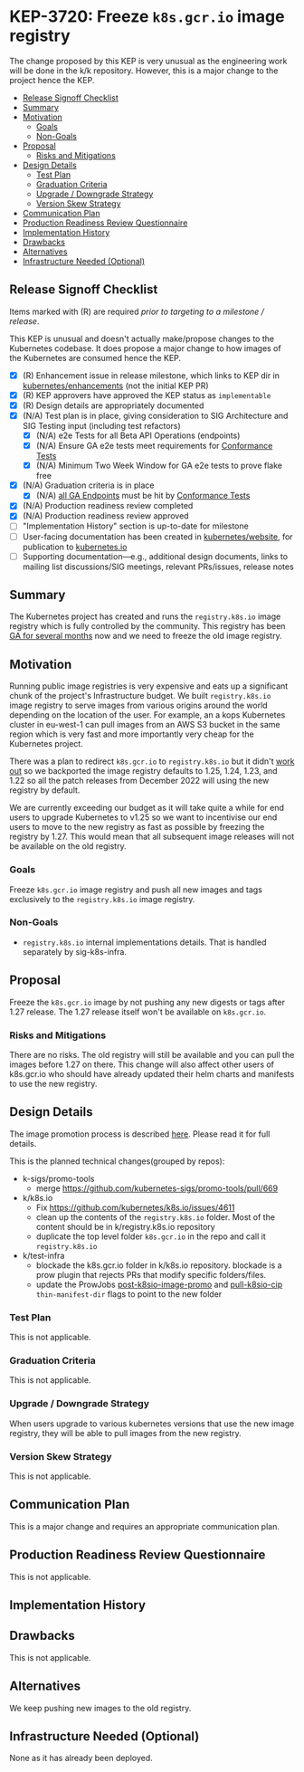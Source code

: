 # KEP-3720: Freeze `k8s.gcr.io` image registry

The change proposed by this KEP is very unusual as the engineering work will be done in the k/k repository. However, this is a major change to the project hence the KEP.

<!-- toc -->
- [Release Signoff Checklist](#release-signoff-checklist)
- [Summary](#summary)
- [Motivation](#motivation)
  - [Goals](#goals)
  - [Non-Goals](#non-goals)
- [Proposal](#proposal)
  - [Risks and Mitigations](#risks-and-mitigations)
- [Design Details](#design-details)
  - [Test Plan](#test-plan)
  - [Graduation Criteria](#graduation-criteria)
  - [Upgrade / Downgrade Strategy](#upgrade--downgrade-strategy)
  - [Version Skew Strategy](#version-skew-strategy)
- [Communication Plan](#communication-plan)
- [Production Readiness Review Questionnaire](#production-readiness-review-questionnaire)
- [Implementation History](#implementation-history)
- [Drawbacks](#drawbacks)
- [Alternatives](#alternatives)
- [Infrastructure Needed (Optional)](#infrastructure-needed-optional)
<!-- /toc -->

## Release Signoff Checklist

<!--
**ACTION REQUIRED:** In order to merge code into a release, there must be an
issue in [kubernetes/enhancements] referencing this KEP and targeting a release
milestone **before the [Enhancement Freeze](https://git.k8s.io/sig-release/releases)
of the targeted release**.

For enhancements that make changes to code or processes/procedures in core
Kubernetes—i.e., [kubernetes/kubernetes], we require the following Release
Signoff checklist to be completed.

Check these off as they are completed for the Release Team to track. These
checklist items _must_ be updated for the enhancement to be released.
-->

Items marked with (R) are required *prior to targeting to a milestone / release*.

This KEP is unusual and doesn't actually make/propose changes to the Kubernetes codebase. It does propose a major change to how images of the Kubernetes are consumed hence the KEP.

- [X] (R) Enhancement issue in release milestone, which links to KEP dir in [kubernetes/enhancements] (not the initial KEP PR)
- [X] (R) KEP approvers have approved the KEP status as `implementable`
- [X] (R) Design details are appropriately documented
- [X] (N/A) Test plan is in place, giving consideration to SIG Architecture and SIG Testing input (including test refactors)
  - [X] (N/A) e2e Tests for all Beta API Operations (endpoints)
  - [X] (N/A) Ensure GA e2e tests meet requirements for [Conformance Tests](https://github.com/kubernetes/community/blob/master/contributors/devel/sig-architecture/conformance-tests.md) 
  - [X] (N/A) Minimum Two Week Window for GA e2e tests to prove flake free
- [X] (N/A) Graduation criteria is in place
  - [X] (N/A) [all GA Endpoints](https://github.com/kubernetes/community/pull/1806) must be hit by [Conformance Tests](https://github.com/kubernetes/community/blob/master/contributors/devel/sig-architecture/conformance-tests.md) 
- [X] (N/A) Production readiness review completed
- [X] (N/A) Production readiness review approved
- [ ] "Implementation History" section is up-to-date for milestone
- [ ] User-facing documentation has been created in [kubernetes/website], for publication to [kubernetes.io]
- [ ] Supporting documentation—e.g., additional design documents, links to mailing list discussions/SIG meetings, relevant PRs/issues, release notes

<!--
**Note:** This checklist is iterative and should be reviewed and updated every time this enhancement is being considered for a milestone.
-->

[kubernetes.io]: https://kubernetes.io/
[kubernetes/enhancements]: https://git.k8s.io/enhancements
[kubernetes/kubernetes]: https://git.k8s.io/kubernetes
[kubernetes/website]: https://git.k8s.io/website

## Summary

The Kubernetes project has created and runs the `registry.k8s.io` image registry which is fully controlled by the community.
This registry has been [GA for several months](https://kubernetes.io/blog/2022/11/28/registry-k8s-io-faster-cheaper-ga/) now and we need to freeze the old image registry.

## Motivation

Running public image registries is very expensive and eats up a significant chunk of the project's Infrastructure budget. We built `registry.k8s.io` image registry to serve images from various origins around the world depending on the location of the user. For example, an a kops Kubernetes cluster in eu-west-1 can pull images from an AWS S3 bucket in the same region which is very fast and more importantly very cheap for the Kubernetes project.

There was a plan to redirect `k8s.gcr.io` to `registry.k8s.io` but it didn't [work out](https://kubernetes.slack.com/archives/CCK68P2Q2/p1666725317568709) so we backported the image registry defaults to 1.25, 1.24, 1.23, and 1.22 so all the patch releases from December 2022 will using the new registry by default.

We are currently exceeding our budget as it will take quite a while for end users to upgrade Kubernetes to v1.25 so we want to incentivise our end users to move to the new registry as fast as possible by freezing the registry by 1.27. This would mean that all subsequent image releases will not be available on the old registry.

### Goals

Freeze `k8s.gcr.io` image registry and push all new images and tags exclusively to the `registry.k8s.io` image registry.

### Non-Goals

- `registry.k8s.io` internal implementations details. That is handled separately by sig-k8s-infra.

## Proposal

Freeze the `k8s.gcr.io` image by not pushing any new digests or tags after 1.27 release. The 1.27 release itself won't be available on `k8s.gcr.io`.

### Risks and Mitigations

There are no risks. The old registry will still be available and you can pull the images before 1.27 on there. This change will also
affect other users of k8s.gcr.io who should have already updated their helm charts and manifests to use the new registry.

## Design Details

The image promotion process is described [here](https://github.com/kubernetes/k8s.io/tree/main/k8s.gcr.io). Please read it for full details.

This is the planned technical changes(grouped by repos):

- k-sigs/promo-tools
  - merge https://github.com/kubernetes-sigs/promo-tools/pull/669
- k/k8s.io
  - Fix https://github.com/kubernetes/k8s.io/issues/4611
  - clean up the contents of the `registry.k8s.io` folder. Most of the content should be in k/registry.k8s.io repository
  - duplicate the top level folder `k8s.gcr.io` in the repo and call it `registry.k8s.io`
- k/test-infra
  - blockade the k8s.gcr.io folder in k/k8s.io repository. blockade is a prow plugin that rejects PRs that modify specific folders/files.
  - update the ProwJobs [post-k8sio-image-promo](https://github.com/kubernetes/test-infra/blob/master/config/jobs/kubernetes/sig-k8s-infra/trusted/releng/releng-trusted.yaml) and [pull-k8sio-cip](https://github.com/kubernetes/test-infra/blob/master/config/jobs/kubernetes/sig-k8s-infra/releng/artifact-promotion-presubmits.yaml) `thin-manifest-dir` flags to point to the new folder


### Test Plan

This is not applicable.

### Graduation Criteria

This is not applicable.

### Upgrade / Downgrade Strategy

When users upgrade to various kubernetes versions that use the new image registry, they will be able to pull images from the new
registry.

### Version Skew Strategy

This is not applicable.

## Communication Plan

This is a major change and requires an appropriate communication plan.

## Production Readiness Review Questionnaire

This is not applicable.

## Implementation History

## Drawbacks

This is not applicable.

<!--
Why should this KEP _not_ be implemented?
-->

## Alternatives

We keep pushing new images to the old registry.

## Infrastructure Needed (Optional)

None as it has already been deployed.
